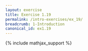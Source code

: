 ```yaml
---
layout: exercise
title: Exercise 1.19
permalink: /intro-exercises/ex_19/
breadcrumb: 1-Introduction
canonical_id: ex1.19
---
```


{% include mathjax_support %}
